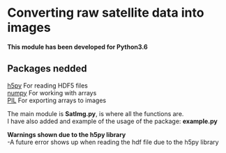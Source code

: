 # Converting raw satellite data into images
**This module has been developed for Python3.6**

## Packages nedded
[h5py](http://www.h5py.org/)    For reading HDF5 files  
[numpy](http://www.numpy.org/)    For working with arrays  
[PIL](https://pillow.readthedocs.io/en/latest/)   For exporting arrays to images  
  
  
The main module is **SatImg.py**, is where all the functions are.  
I have also added and example of the usage of the package: **example.py**  
  
  
**Warnings shown due to the h5py library**  
-A future error shows up when reading the hdf file due to the h5py library  
